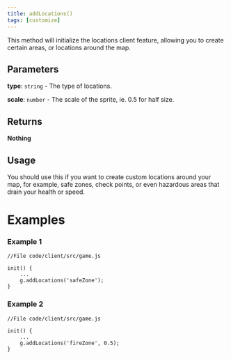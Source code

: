 ```yaml
---
title: addLocations()
tags: [customize]
---
```

This method will initialize the locations client feature, allowing you to create certain areas, or locations around the map.
## Parameters
**type**: `string` - The type of locations.

**scale**: `number` - The scale of the sprite, ie. 0.5 for half size.
## Returns
**Nothing**
## Usage
You should use this if you want to create custom locations around your map, for example, safe zones, check points, or even hazardous areas that drain your health or speed.
​
# Examples
### Example 1
```
//File code/client/src/game.js
​
init() {
	...
	g.addLocations('safeZone');
}
```
### Example 2
```
//File code/client/src/game.js
​
init() {
	...
	g.addLocations('fireZone', 0.5);
}
```
